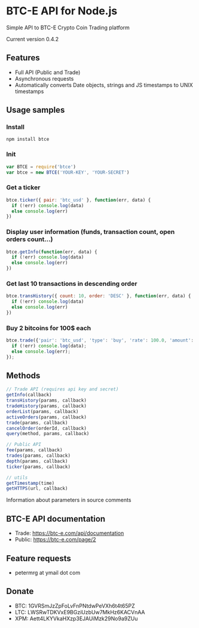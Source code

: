 # BTC-E API for Node.js

Simple API to BTC-E Crypto Coin Trading platform

Current version 0.4.2

## Features

  * Full API (Public and Trade)
  * Asynchronous requests
  * Automatically converts Date objects, strings and JS timestamps to UNIX timestamps

## Usage samples

### Install

```
npm install btce
```

### Init

```javascript
var BTCE = require('btce')
var btce = new BTCE('YOUR-KEY', 'YOUR-SECRET')
```

### Get a ticker

```javascript
btce.ticker({ pair: 'btc_usd' }, function(err, data) {
  if (!err) console.log(data)
  else console.log(err)
})
```

### Display user information (funds, transaction count, open orders count...)

```javascript
btce.getInfo(function(err, data) {
  if (!err) console.log(data)
  else console.log(err)
})
```

### Get last 10 transactions in descending order

```javascript
btce.transHistory({ count: 10, order: 'DESC' }, function(err, data) {
  if (!err) console.log(data)
  else console.log(err)
})
```

### Buy 2 bitcoins for 100$ each

```javascript
btce.trade({'pair': 'btc_usd', 'type': 'buy', 'rate': 100.0, 'amount': 2.0}, function(err, data) {
  if (!err) console.log(data);
  else console.log(err);
});
```

## Methods

```javascript
// Trade API (requires api key and secret)
getInfo(callback)
transHistory(params, callback)
tradeHistory(params, callback)
orderList(params, callback)
activeOrders(params, callback)
trade(params, callback)
cancelOrder(orderId, callback)
query(method, params, callback)

// Public API
fee(params, callback)
trades(params, callback)
depth(params, callback)
ticker(params, callback)

// utils
getTimestamp(time)
getHTTPS(url, callback)
```

Information about parameters in source comments

## BTC-E API documentation

  * Trade: https://btc-e.com/api/documentation
  * Public: https://btc-e.com/page/2

## Feature requests

  * petermrg at ymail dot com

## Donate

  * BTC: 1GVRSmJzZpFoLvFnPNtdwPeVXh6t4t65PZ
  * LTC: LWSRwTDKVxE9BGziUzbUw7MkHz6KACVnAA
  * XPM: Aett4LKYVkaHXzp3EJAUiMzk29No9a9ZUu
